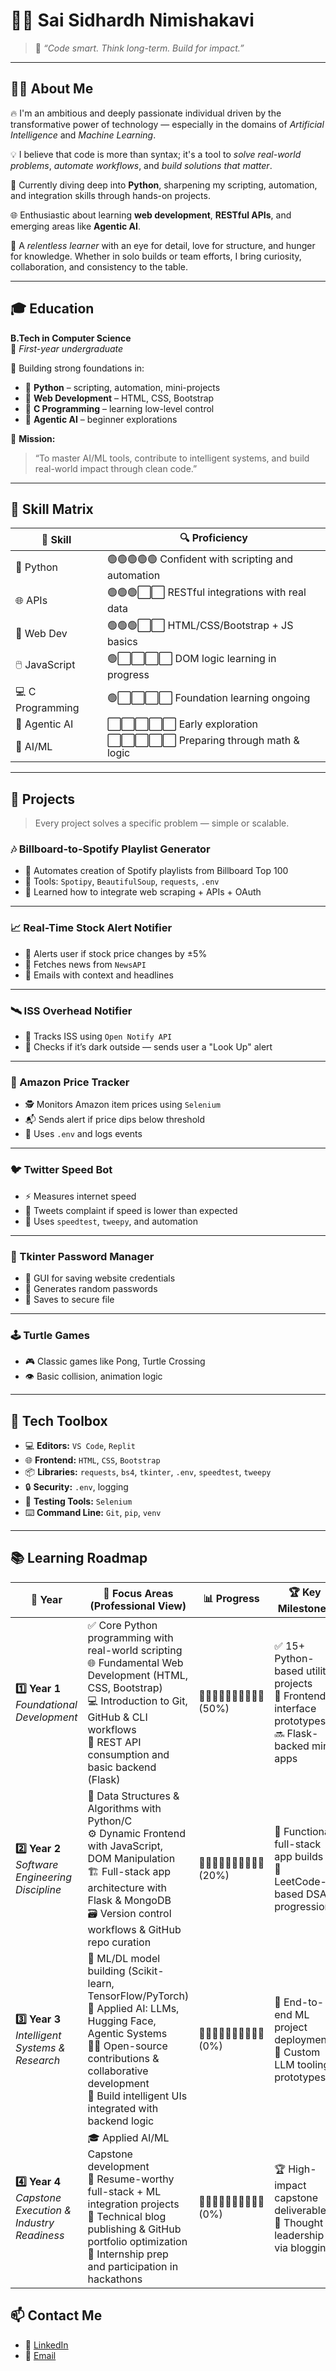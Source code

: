 # 👨‍💻 Sai Sidhardh Nimishakavi

> 💬 *“Code smart. Think long-term. Build for impact.”*

---

## 🧑‍💻 About Me

🔥 I'm an ambitious and deeply passionate individual driven by the transformative power of technology — especially in the domains of *Artificial Intelligence* and *Machine Learning*.

💡 I believe that code is more than syntax; it's a tool to *solve real-world problems*, *automate workflows*, and *build solutions that matter*.

🐍 Currently diving deep into **Python**, sharpening my scripting, automation, and integration skills through hands-on projects.

🌐 Enthusiastic about learning **web development**, **RESTful APIs**, and emerging areas like **Agentic AI**.

🚀 A *relentless learner* with an eye for detail, love for structure, and hunger for knowledge. Whether in solo builds or team efforts, I bring curiosity, collaboration, and consistency to the table.

---




## 🎓 Education

**B.Tech in Computer Science**  
📍 *First-year undergraduate*

📘 Building strong foundations in:
- 🔹 **Python** – scripting, automation, mini-projects  
- 🔹 **Web Development** – HTML, CSS, Bootstrap  
- 🔹 **C Programming** – learning low-level control  
- 🔹 **Agentic AI** – beginner explorations

🧠 **Mission:**  
> “To master AI/ML tools, contribute to intelligent systems, and build real-world impact through clean code.”

---

## 🧠 Skill Matrix

| 🧩 Skill             | 🔍 Proficiency                     |
|----------------------|------------------------------------|
| 🐍 Python            | 🟢🟢🟢🟢🟢 Confident with scripting and automation |
| 🌐 APIs              | 🟢🟢🟢⬜⬜ RESTful integrations with real data |
| 🎨 Web Dev           | 🟢🟢🟢⬜⬜ HTML/CSS/Bootstrap + JS basics |
| 🖱️ JavaScript        | 🟢⬜⬜⬜⬜ DOM logic learning in progress |
| 💻 C Programming     | 🟢⬜⬜⬜⬜ Foundation learning ongoing |
| 🤖 Agentic AI        | ⬜⬜⬜⬜⬜ Early exploration |  
| 🧠 AI/ML             | ⬜⬜⬜⬜⬜ Preparing through math & logic |

---

## 🚀 Projects

> Every project solves a specific problem — simple or scalable.

### 🎶 Billboard-to-Spotify Playlist Generator
- 🎯 Automates creation of Spotify playlists from Billboard Top 100
- 🧰 Tools: `Spotipy`, `BeautifulSoup`, `requests`, `.env`
- 🧠 Learned how to integrate web scraping + APIs + OAuth

---

### 📈 Real-Time Stock Alert Notifier
- 🔔 Alerts user if stock price changes by ±5%
- 📰 Fetches news from `NewsAPI`
- 📧 Emails with context and headlines

---

### 🛰️ ISS Overhead Notifier
- 📍 Tracks ISS using `Open Notify API`
- 🌙 Checks if it’s dark outside — sends user a "Look Up" alert

---

### 🛒 Amazon Price Tracker
- 🕵️ Monitors Amazon item prices using `Selenium`
- 📬 Sends alert if price dips below threshold
- 🔐 Uses `.env` and logs events

---

### 🐦 Twitter Speed Bot
- ⚡ Measures internet speed
- 🐤 Tweets complaint if speed is lower than expected
- 🧪 Uses `speedtest`, `tweepy`, and automation

---

### 🔐 Tkinter Password Manager
- 🧾 GUI for saving website credentials
- 🔢 Generates random passwords
- 💾 Saves to secure file

---

### 🕹️ Turtle Games
- 🎮 Classic games like Pong, Turtle Crossing
- 👁️ Basic collision, animation logic

---

## 🧰 Tech Toolbox

- 💻 **Editors:** `VS Code`, `Replit`  
- 🌐 **Frontend:** `HTML`, `CSS`, `Bootstrap`  
- 📦 **Libraries:** `requests`, `bs4`, `tkinter`, `.env`, `speedtest`, `tweepy`  
- 🔒 **Security:** `.env`, logging  
- 🧪 **Testing Tools:** `Selenium`  
- ⌨️ **Command Line:** `Git`, `pip`, `venv`

---

## 📚 Learning Roadmap

| 🧭 Year                                                       | 🧠 Focus Areas (Professional View)                                                                                                                                                                                                       | 📊 Progress                | 🏆 Key Milestones                                                                                       |
|--------------------------------------------------------------|------------------------------------------------------------------------------------------------------------------------------------------------------------------------------------------------------------------------------------------|----------------------------|---------------------------------------------------------------------------------------------------------|
| **1️⃣ Year 1** <br> *Foundational Development*                | ✅ Core Python programming with real-world scripting <br> 🌐 Fundamental Web Development (HTML, CSS, Bootstrap) <br> 💻 Introduction to Git, GitHub & CLI workflows <br> 🔌 REST API consumption and basic backend (Flask)                 | 🔵🔵🔵🔵🔵🔘🔘🔘🔘🔘 (50%) | ✅ 15+ Python-based utility projects <br> 🎨 Frontend interface prototypes <br> 🔜 Flask-backed mini apps |
| **2️⃣ Year 2** <br> *Software Engineering Discipline*         | 🧠 Data Structures & Algorithms with Python/C <br> ⚙️ Dynamic Frontend with JavaScript, DOM Manipulation <br> 🏗️ Full-stack app architecture with Flask & MongoDB <br> 🗃️ Version control workflows & GitHub repo curation               | 🔵🔵🔘🔘🔘🔘🔘🔘🔘🔘 (20%) | 🔁 Functional full-stack app builds <br> 🧮 LeetCode-based DSA progression                              |
| **3️⃣ Year 3** <br> *Intelligent Systems & Research*          | 🤖 ML/DL model building (Scikit-learn, TensorFlow/PyTorch) <br> 🧬 Applied AI: LLMs, Hugging Face, Agentic Systems <br> 🧑‍💻 Open-source contributions & collaborative development <br> 🧠 Build intelligent UIs integrated with backend logic | 🔘🔘🔘🔘🔘🔘🔘🔘🔘🔘 (0%) | 🚀 End-to-end ML project deployments <br> 🔬 Custom LLM tooling prototypes                              |
| **4️⃣ Year 4** <br> *Capstone Execution & Industry Readiness* | 🎓 Applied AI/ML Capstone development <br> 🧩 Resume-worthy full-stack + ML integration projects <br> 📝 Technical blog publishing & GitHub portfolio optimization <br> 💼 Internship prep and participation in hackathons               | 🔘🔘🔘🔘🔘🔘🔘🔘🔘🔘 (0%)  | 🏆 High-impact capstone deliverables <br> 📖 Thought leadership via blogging                            |


## 📫 Contact Me

- 🔗 [LinkedIn](https://www.linkedin.com/in/sai-sidhardh-nimishakavi-8132b6372/)  
- 📧 [Email](mailto:saisidhardhnim@gmail.com)

